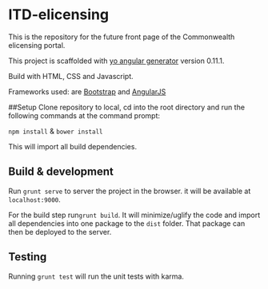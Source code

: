 # ITD-elicensing
This is the repository for the future front page of the Commonwealth elicensing portal.

This project is scaffolded with [yo angular generator](https://github.com/yeoman/generator-angular)
version 0.11.1.

Build with HTML, CSS and Javascript.  

Frameworks used: are [Bootstrap](http://getbootstrap.com/) and [AngularJS](https://angularjs.org/)

##Setup
Clone repository to local, cd into the root directory and run the following commands at the command prompt:

`npm install`  &  `bower install`

This will import all build dependencies.

## Build & development

Run `grunt serve` to server the project in the browser.  it will be available at `localhost:9000`. 

For the build step run`grunt build`. It will minimize/uglify the code and import all dependencies into one package to the `dist` folder.  That package can then be deployed to the server.

## Testing

Running `grunt test` will run the unit tests with karma.


